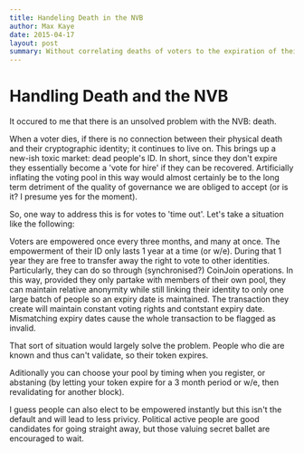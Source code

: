 ```yaml
---
title: Handeling Death in the NVB
author: Max Kaye
date: 2015-04-17
layout: post
summary: Without correlating deaths of voters to the expiration of their identity it is difficult to maintain anonymity in a decentralized voting system. A system of expiry (and revalidation) is suggested that is compatible with CoinJoin to allow the best of both worlds.
---
```


# Handling Death and the NVB

It occured to me that there is an unsolved problem with the NVB: death.

When a voter dies, if there is no connection between their physical death and their cryptographic identity; it continues to live on. This brings up a new-ish toxic market: dead people's ID. In short, since they don't expire they essentially become a 'vote for hire' if they can be recovered. Artificially inflating the voting pool in this way would almost certainly be to the long term detriment of the quality of governance we are obliged to accept (or is it? I presume yes for the moment).

So, one way to address this is for votes to 'time out'. Let's take a situation like the following: 

Voters are empowered once every three months, and many at once. The empowerment of their ID only lasts 1 year at a time (or w/e). During that 1 year they are free to transfer away the right to vote to other identities. Particularly, they can do so through (synchronised?) CoinJoin operations. In this way, provided they only partake with members of their own pool, they can maintain relative anonymity while still linking their identity to only one large batch of people so an expiry date is maintained. The transaction they create will maintain constant voting rights and contstant expiry date. Mismatching expiry dates cause the whole transaction to be flagged as invalid. 

That sort of situation would largely solve the problem. People who die are known and thus can't validate, so their token expires.

Aditionally you can choose your pool by timing when you register, or abstaning (by letting your token expire for a 3 month period or w/e, then revalidating for another block).

I guess people can also elect to be empowered instantly but this isn't the default and will lead to less privicy. Political active people are good candidates for going straight away, but those valuing secret ballet are encouraged to wait.





